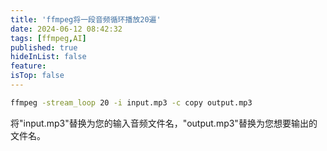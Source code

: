 ```yaml
---
title: 'ffmpeg将一段音频循环播放20遍'
date: 2024-06-12 08:42:32
tags: [ffmpeg,AI]
published: true
hideInList: false
feature: 
isTop: false
---
```

```bash
ffmpeg -stream_loop 20 -i input.mp3 -c copy output.mp3
```
将"input.mp3"替换为您的输入音频文件名，"output.mp3"替换为您想要输出的文件名。